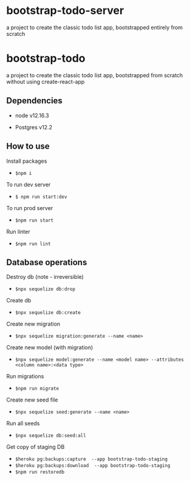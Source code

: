# bootstrap-todo-server

a project to create the classic todo list app, bootstrapped entirely from scratch

# bootstrap-todo

a project to create the classic todo list app, bootstrapped from scratch without using create-react-app

## Dependencies

- node v12.16.3

- Postgres v12.2

## How to use

Install packages

- `$npm i`

To run dev server

- `$ npm run start:dev`

To run prod server

- `$npm run start`

Run linter

- `$npm run lint`

## Database operations

Destroy db (note - irreversible)

- `$npx sequelize db:drop`

Create db

- `$npx sequelize db:create`

Create new migration

- `$npx sequelize migration:generate --name <name>`

Create new model (with migration)

- `$npx sequelize model:generate --name <model name> --attributes <column name>:<data type>`

Run migrations

- `$npm run migrate`

Create new seed file

- `$npx sequelize seed:generate --name <name>`

Run all seeds

- `$npx sequelize db:seed:all`

Get copy of staging DB

- `$heroku pg:backups:capture  --app bootstrap-todo-staging`
- `$heroku pg:backups:download  --app bootstrap-todo-staging`
- `$npm run restoredb`
